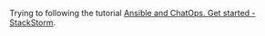 Trying to following the tutorial [Ansible and ChatOps. Get started - StackStorm](https://stackstorm.com/2015/06/24/ansible-chatops-get-started-🚀/).
